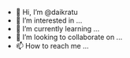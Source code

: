 - 👋 Hi, I’m @daikratu
- 👀 I’m interested in ...
- 🌱 I’m currently learning ...
- 💞️ I’m looking to collaborate on ...
- 📫 How to reach me ...

<!---
daikratu/daikratu is a ✨ special ✨ repository because its `README.md` (this file) appears on your GitHub profile.
You can click the Preview link to take a look at your changes.
--->
